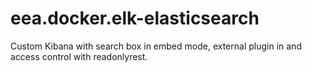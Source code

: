 # eea.docker.elk-elasticsearch

Custom Kibana with search box in embed mode, external plugin in and access control with readonlyrest.
